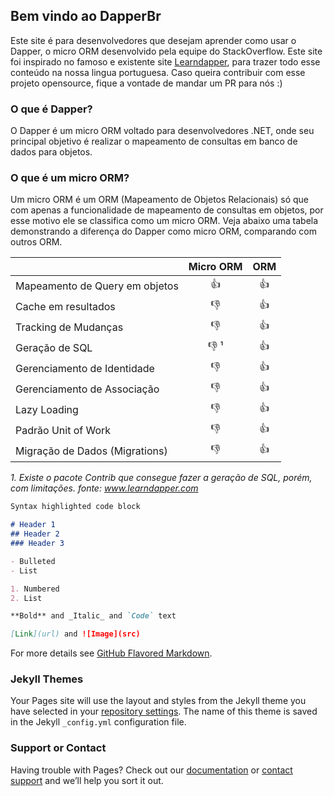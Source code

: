 ## Bem vindo ao DapperBr

Este site é para desenvolvedores que desejam aprender como usar o Dapper, o micro ORM desenvolvido pela equipe do StackOverflow. 
Este site foi inspirado no famoso e existente site [Learndapper](https://www.learndapper.com), para trazer todo esse conteúdo na nossa lingua portuguesa.
Caso queira contribuir com esse projeto opensource, fique a vontade de mandar um PR para nós :)

### O que é Dapper?
O Dapper é um micro ORM voltado para desenvolvedores .NET, onde seu principal objetivo é realizar o mapeamento de consultas em banco de dados para objetos.

### O que é um micro ORM?
Um micro ORM é um ORM (Mapeamento de Objetos Relacionais) só que com apenas a funcionalidade de mapeamento de consultas em objetos, por esse motivo ele se classifica como um micro ORM. Veja abaixo uma tabela demonstrando a diferença do Dapper como micro ORM, comparando com outros ORM.

|                                 | Micro ORM| ORM|  
| --------------------------------|:---: |:---: |
|  Mapeamento de Query em objetos |:+1:|:+1:|
|  Cache em resultados |:-1:|:+1:|
|  Tracking de Mudanças|:-1:|:+1:|
|  Geração de SQL	|:-1: ¹ |:+1:|
|  Gerenciamento de Identidade	|:-1:|:+1:|
|  Gerenciamento de Associação	|:-1:|:+1:|
|  Lazy Loading	|:-1:|:+1:|
|  Padrão Unit of Work | :-1:|:+1:|
|  Migração de Dados (Migrations) |:-1:|:+1:|

*1. Existe o pacote Contrib que consegue fazer a geração de SQL, porém, com limitações.*
*fonte: www.learndapper.com*
```markdown
Syntax highlighted code block

# Header 1
## Header 2
### Header 3

- Bulleted
- List

1. Numbered
2. List

**Bold** and _Italic_ and `Code` text

[Link](url) and ![Image](src)
```

For more details see [GitHub Flavored Markdown](https://guides.github.com/features/mastering-markdown/).

### Jekyll Themes

Your Pages site will use the layout and styles from the Jekyll theme you have selected in your [repository settings](https://github.com/dapperbr/dapperbr.github.io/settings). The name of this theme is saved in the Jekyll `_config.yml` configuration file.

### Support or Contact

Having trouble with Pages? Check out our [documentation](https://docs.github.com/categories/github-pages-basics/) or [contact support](https://support.github.com/contact) and we’ll help you sort it out.
